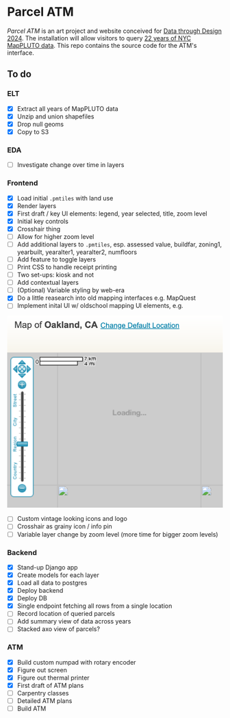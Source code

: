 # Parcel ATM

_Parcel ATM_ is an art project and website conceived for [Data through Design 2024](https://datathroughdesign.com/). The installation will allow visitors to query [22 years of NYC MapPLUTO data](https://www.nyc.gov/site/planning/data-maps/open-data/bytes-archive.page). This repo contains the source code for the ATM's interface.

## To do

### ELT

- [x] Extract all years of MapPLUTO data
- [x] Unzip and union shapefiles
- [x] Drop null geoms
- [x] Copy to S3

### EDA

- [ ] Investigate change over time in layers

### Frontend

- [x] Load initial `.pmtiles` with land use
- [x] Render layers
- [x] First draft / key UI elements: legend, year selected, title, zoom level
- [x] Initial key controls
- [x] Crosshair thing
- [ ] Allow for higher zoom level
- [ ] Add additional layers to `.pmtiles`, esp. assessed value, buildfar, zoning1, yearbuilt, yearalter1, yearalter2, numfloors
- [ ] Add feature to toggle layers
- [ ] Print CSS to handle receipt printing
- [ ] Two set-ups: kiosk and not
- [ ] Add contextual layers
- [ ] (Optional) Variable styling by web-era
- [x] Do a little reasearch into old mapping interfaces e.g. MapQuest
- [ ] Implement inital UI w/ oldschool mapping UI elements, e.g.

![Mapquest 2010 mapping controls](mapquest-2010-map-controls.png)

- [ ] Custom vintage looking icons and logo
- [ ] Crosshair as grainy icon / info pin
- [ ] Variable layer change by zoom level (more time for bigger zoom levels)

### Backend

- [x] Stand-up Django app
- [x] Create models for each layer
- [x] Load all data to postgres
- [x] Deploy backend
- [x] Deploy DB
- [x] Single endpoint fetching all rows from a single location
- [ ] Record location of queried parcels
- [ ] Add summary view of data across years
- [ ] Stacked axo view of parcels?

### ATM

- [x] Build custom numpad with rotary encoder
- [x] Figure out screen
- [x] Figure out thermal printer
- [x] First draft of ATM plans
- [ ] Carpentry classes
- [ ] Detailed ATM plans
- [ ] Build ATM
